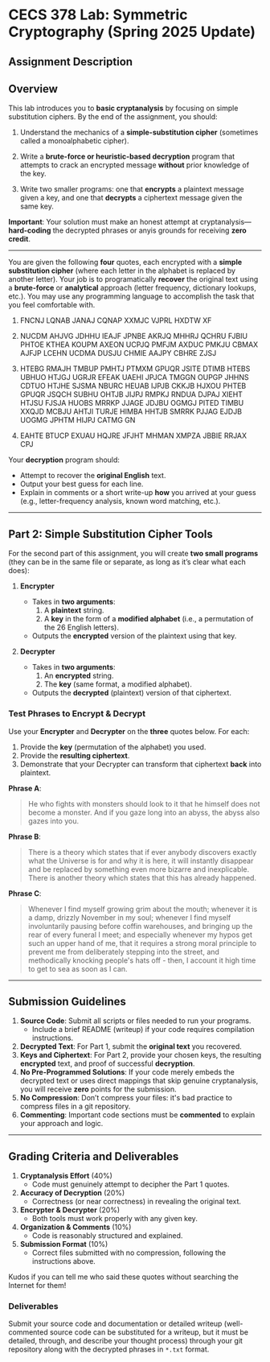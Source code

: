 # CECS 378 Lab: Symmetric Cryptography (Spring 2025 Update)

## Assignment Description

## Overview

This lab introduces you to **basic cryptanalysis** by focusing on simple substitution ciphers. By the end of the assignment, you should:

1. Understand the mechanics of a **simple-substitution cipher** (sometimes called a monoalphabetic cipher).  

2. Write a **brute-force or heuristic-based decryption** program that attempts to crack an encrypted message **without** prior knowledge of the key.  

3. Write two smaller programs: one that **encrypts** a plaintext message given a key, and one that **decrypts** a ciphertext message given the same key.

**Important**: Your solution must make an honest attempt at cryptanalysis—**hard-coding** the decrypted phrases or anyis grounds for receiving **zero credit**.

---

You are given the following **four** quotes, each encrypted with a **simple substitution cipher** (where each letter in the alphabet is replaced by another letter). Your job is to programatically **recover** the original text using a **brute-force** or **analytical** approach (letter frequency, dictionary lookups, etc.). You may use any programming language to accomplish the task that you feel comfortable with.

1. FNCNJ LQNAB JANAJ CQNAP XXMJC VJPRL HXDTW XF
   
2. NUCDM AHJVG JDHHU IEAJF JPNBE AKRJQ MHHRJ QCHRU FJBIU PHTOE KTHEA KOUPM AXEON UCPJQ PMFJM AXDUC PMKJU CBMAX AJFJP LCEHN UCDMA DUSJU CHMIE AAJPY CBHRE ZJSJ

3. HTEBG RMAJH TMBUP PMHTJ PTMXM GPUQR JSITE DTIMB HTEBS UBHUO HTJGJ UGRJR EFEAK UAEHI JPJCA TMGGN OUPGP JHHNS CDTUO HTJHE SJSMA NBURC HEUAB IJPJB CKKJB HJXOU PHTEB GPUQR JSQCH SUBHU OHTJB JIJPJ RMPKJ RNDUA DJPAJ XIEHT HTJSU FJSJA HUOBS MRRKP JJAGE JDJBU OGMGJ PITED TIMBU XXQJD MCBJU AHTJI TURJE HIMBA HHTJB SMRRK PJJAG EJDJB UOGMG JPHTM HIJPJ CATMG GN

4. EAHTE BTUCP EXUAU HQJRE JFJHT MHMAN XMPZA JBBIE RRJAX CPJ

Your **decryption** program should:
- Attempt to recover the **original English** text.  
- Output your best guess for each line.  
- Explain in comments or a short write-up **how** you arrived at your guess (e.g., letter-frequency analysis, known word matching, etc.).

---

## Part 2: Simple Substitution Cipher Tools

For the second part of this assignment, you will create **two small programs** (they can be in the same file or separate, as long as it’s clear what each does):

1. **Encrypter**  
   - Takes in **two arguments**:  
     1. A **plaintext** string.  
     2. A **key** in the form of a **modified alphabet** (i.e., a permutation of the 26 English letters).  
   - Outputs the **encrypted** version of the plaintext using that key.

2. **Decrypter**  
   - Takes in **two arguments**:  
     1. An **encrypted** string.  
     2. The **key** (same format, a modified alphabet).  
   - Outputs the **decrypted** (plaintext) version of that ciphertext.

### Test Phrases to Encrypt & Decrypt

Use your **Encrypter** and **Decrypter** on the **three** quotes below. For each:
1. Provide the **key** (permutation of the alphabet) you used.  
2. Provide the **resulting ciphertext**.  
3. Demonstrate that your Decrypter can transform that ciphertext **back** into plaintext.

**Phrase A**: 
> He who fights with monsters should look to it that he himself does not become a monster. And if you gaze long into an abyss, the abyss also gazes into you.

**Phrase B**:  
> There is a theory which states that if ever anybody discovers exactly what the Universe is for and why it is here, it will instantly disappear and be replaced by something even more bizarre and inexplicable. There is another theory which states that this has already happened.

**Phrase C**:  
> Whenever I find myself growing grim about the mouth; whenever it is a damp, drizzly November in my soul; whenever I find myself involuntarily pausing before coffin warehouses, and bringing up the rear of every funeral I meet; and especially whenever my hypos get such an upper hand of me, that it requires a strong moral principle to prevent me from deliberately stepping into the street, and methodically knocking people's hats off - then, I account it high time to get to sea as soon as I can.

---

## Submission Guidelines

1. **Source Code**: Submit all scripts or files needed to run your programs.  
   - Include a brief README (writeup) if your code requires compilation instructions.  
2. **Decrypted Text**: For Part 1, submit the **original text** you recovered.  
3. **Keys and Ciphertext**: For Part 2, provide your chosen keys, the resulting **encrypted** text, and proof of successful **decryption**.  
4. **No Pre-Programmed Solutions**: If your code merely embeds the decrypted text or uses direct mappings that skip genuine cryptanalysis, you will receive **zero** points for the submission.  
5. **No Compression**: Don’t compress your files: it's bad practice to compress files in a git repository.
6. **Commenting**: Important code sections must be **commented** to explain your approach and logic.

---

## Grading Criteria and Deliverables

1. **Cryptanalysis Effort** (40%)  
   - Code must genuinely attempt to decipher the Part 1 quotes.  
2. **Accuracy of Decryption** (20%)  
   - Correctness (or near correctness) in revealing the original text.  
3. **Encrypter & Decrypter** (20%)  
   - Both tools must work properly with any given key.  
4. **Organization & Comments** (10%)  
   - Code is reasonably structured and explained.  
5. **Submission Format** (10%)  
   - Correct files submitted with no compression, following the instructions above.

Kudos if you can tell me who said these quotes without searching the Internet for them!

### Deliverables

Submit your source code and documentation or detailed writeup (well-commented source code can be substituted for a writeup, but it must be detailed, through, and describe your thought process) through your git repository along with the decrypted phrases in `*.txt` format.

